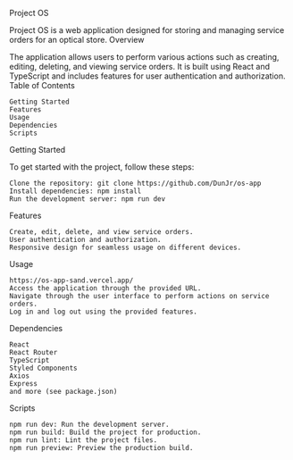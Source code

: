 Project OS

Project OS is a web application designed for storing and managing service orders for an optical store.
Overview

The application allows users to perform various actions such as creating, editing, deleting, and viewing service orders. It is built using React and TypeScript and includes features for user authentication and authorization.
Table of Contents

    Getting Started
    Features
    Usage
    Dependencies
    Scripts

Getting Started

To get started with the project, follow these steps:

    Clone the repository: git clone https://github.com/DunJr/os-app
    Install dependencies: npm install
    Run the development server: npm run dev

Features

    Create, edit, delete, and view service orders.
    User authentication and authorization.
    Responsive design for seamless usage on different devices.

Usage

    https://os-app-sand.vercel.app/
    Access the application through the provided URL.
    Navigate through the user interface to perform actions on service orders.
    Log in and log out using the provided features.

Dependencies

    React
    React Router
    TypeScript
    Styled Components
    Axios
    Express
    and more (see package.json)

Scripts

    npm run dev: Run the development server.
    npm run build: Build the project for production.
    npm run lint: Lint the project files.
    npm run preview: Preview the production build.
